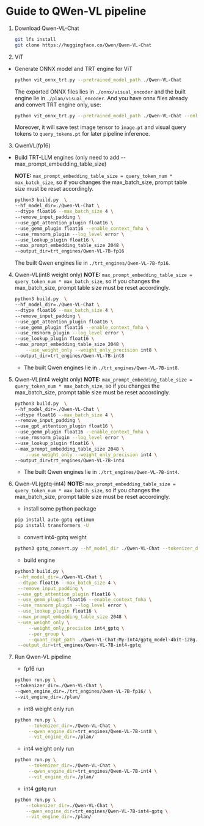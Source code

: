 # Guide to QWen-VL pipeline
1. Download Qwen-VL-Chat
    ```bash
    git lfs install
    git clone https://huggingface.co/Qwen/Qwen-VL-Chat
    ```
2. ViT
- Generate ONNX model and TRT engine for ViT
    ```bash
    python vit_onnx_trt.py --pretrained_model_path ./Qwen-VL-Chat
    ```
    The exported ONNX files lies in `./onnx/visual_encoder` and the built engine lie in `./plan/visual_encoder`. And you have onnx files already and convert TRT engine only, use:
    ```bash
    python vit_onnx_trt.py --pretrained_model_path ./Qwen-VL-Chat --only_trt
    ```
    Moreover, it will save test image tensor to `image.pt` and visual query tokens to `query_tokens.pt` for later pipeline inference.

3. QwenVL(fp16)

- Build TRT-LLM engines (only need to add --max_prompt_embedding_table_size)

    **NOTE:** `max_prompt_embedding_table_size = query_token_num * max_batch_size`, so if you changes the max_batch_size, prompt table size must be reset accordingly.
    ```bash
    python3 build.py  \
	--hf_model_dir=./Qwen-VL-Chat \
	--dtype float16 --max_batch_size 4 \
	--remove_input_padding \
	--use_gpt_attention_plugin float16 \
	--use_gemm_plugin float16 --enable_context_fmha \
	--use_rmsnorm_plugin --log_level error \
	--use_lookup_plugin float16 \
	--max_prompt_embedding_table_size 2048 \
	--output_dir=trt_engines/Qwen-VL-7B-fp16
    ```
    The built Qwen engines lie in `./trt_engines/Qwen-VL-7B-fp16`.

4. Qwen-VL(int8 weight only) 
    **NOTE:** `max_prompt_embedding_table_size = query_token_num * max_batch_size`, so if you changes the max_batch_size, prompt table size must be reset accordingly.
    ```bash
    python3 build.py  \
	--hf_model_dir=./Qwen-VL-Chat \
	--dtype float16 --max_batch_size 4 \
	--remove_input_padding \
	--use_gpt_attention_plugin float16 \
	--use_gemm_plugin float16 --enable_context_fmha \
	--use_rmsnorm_plugin --log_level error \
	--use_lookup_plugin float16 \
	--max_prompt_embedding_table_size 2048 \
        --use_weight_only --weight_only_precision int8 \
	--output_dir=trt_engines/Qwen-VL-7B-int8
    ```
    - The built Qwen engines lie in `./trt_engines/Qwen-VL-7B-int8`.

5. Qwen-VL(int4 weight only) 
    **NOTE:** `max_prompt_embedding_table_size = query_token_num * max_batch_size`, so if you changes the max_batch_size, prompt table size must be reset accordingly.
    ```bash
    python3 build.py  \
	--hf_model_dir=./Qwen-VL-Chat \
	--dtype float16 --max_batch_size 4 \
	--remove_input_padding \
	--use_gpt_attention_plugin float16 \
	--use_gemm_plugin float16 --enable_context_fmha \
	--use_rmsnorm_plugin --log_level error \
	--use_lookup_plugin float16 \
	--max_prompt_embedding_table_size 2048 \
        --use_weight_only --weight_only_precision int4 \
	--output_dir=trt_engines/Qwen-VL-7B-int4
    ```
    - The built Qwen engines lie in `./trt_engines/Qwen-VL-7B-int4`.

6. Qwen-VL(gptq-int4)
    **NOTE:** `max_prompt_embedding_table_size = query_token_num * max_batch_size`, so if you changes the max_batch_size, prompt table size must be reset accordingly.
    - install some python package
    ```bash
    pip install auto-gptq optimum
    pip install transformers -U
    ```
   
    - convert int4-gptq weight
    ```bash
    python3 gptq_convert.py --hf_model_dir ./Qwen-VL-Chat --tokenizer_dir ./Qwen-VL-Chat --quant_ckpt_path ./Qwen-VL-Chat-My-Int4
    ```
   
    - build engine
   ```bash
   python3 build.py \
	--hf_model_dir=./Qwen-VL-Chat \
	--dtype float16 --max_batch_size 4 \
	--remove_input_padding \
	--use_gpt_attention_plugin float16 \
	--use_gemm_plugin float16 --enable_context_fmha \
	--use_rmsnorm_plugin --log_level error \
	--use_lookup_plugin float16 \
	--max_prompt_embedding_table_size 2048 \
	--use_weight_only \
        --weight_only_precision int4_gptq \
        --per_group \
        --quant_ckpt_path ./Qwen-VL-Chat-My-Int4/gptq_model-4bit-128g.safetensors \
	--output_dir=trt_engines/Qwen-VL-7B-int4-gptq 
   ```

7. Run Qwen-VL pipeline
    - fp16 run
    ```bash
    python run.py \
	--tokenizer_dir=./Qwen-VL-Chat \
	--qwen_engine_dir=./trt_engines/Qwen-VL-7B-fp16/ \
	--vit_engine_dir=./plan/
    ```
   
    - int8 weight only run
    ```bash
    python run.py \
         --tokenizer_dir=./Qwen-VL-Chat \
         --qwen_engine_dir=trt_engines/Qwen-VL-7B-int8 \
         --vit_engine_dir=./plan/
    ```
   
    - int4 weight only run
    ```bash
    python run.py \
         --tokenizer_dir=./Qwen-VL-Chat \
         --qwen_engine_dir=trt_engines/Qwen-VL-7B-int4 \
         --vit_engine_dir=./plan/
    ```
   
    - int4 gptq run
    ```bash
    python run.py \
        --tokenizer_dir=./Qwen-VL-Chat \
        --qwen_engine_dir=trt_engines/Qwen-VL-7B-int4-gptq \
        --vit_engine_dir=./plan/ 
    ```
